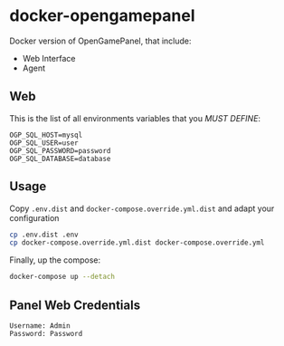 # docker-opengamepanel
Docker version of OpenGamePanel, that include:
- Web Interface
- Agent

## Web

This is the list of all environments variables that you *MUST DEFINE*:
```.env
OGP_SQL_HOST=mysql
OGP_SQL_USER=user
OGP_SQL_PASSWORD=password
OGP_SQL_DATABASE=database
```

## Usage

Copy `.env.dist` and `docker-compose.override.yml.dist` and adapt your configuration
```bash
cp .env.dist .env
cp docker-compose.override.yml.dist docker-compose.override.yml
```

Finally, up the compose:
```bash
docker-compose up --detach
```

## Panel Web Credentials
```
Username: Admin
Password: Password
```
